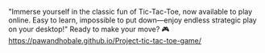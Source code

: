 "Immerse yourself in the classic fun of Tic-Tac-Toe, now available to play online. Easy to learn, impossible to put down—enjoy endless strategic play on your desktop!"
Ready to make your move? 🎮
 https://pawandhobale.github.io/Project-tic-tac-toe-game/

